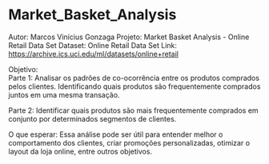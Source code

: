 # Market_Basket_Analysis

Autor: Marcos Vinícius Gonzaga
Projeto: Market Basket Analysis - Online Retail Data Set
Dataset: Online Retail Data Set
Link: https://archive.ics.uci.edu/ml/datasets/online+retail

Objetivo:  
Parte 1: Analisar os padrões de co-ocorrência entre os produtos comprados pelos clientes. Identificando quais produtos são frequentemente comprados juntos em uma mesma transação.

Parte 2: Identificar quais produtos são mais frequentemente comprados em conjunto por determinados segmentos de clientes.

O que esperar: Essa análise pode ser útil para entender melhor o comportamento dos clientes, criar promoções personalizadas, otimizar o layout da loja online, entre outros objetivos.
